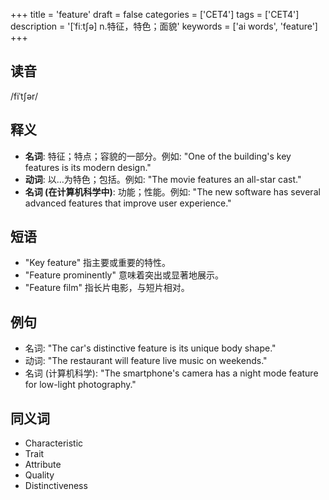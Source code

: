 +++
title = 'feature'
draft = false
categories = ['CET4']
tags = ['CET4']
description = '[ˈfiːt∫ə] n.特征，特色；面貌'
keywords = ['ai words', 'feature']
+++

## 读音
/fiˈtʃər/

## 释义
- **名词**: 特征；特点；容貌的一部分。例如: "One of the building's key features is its modern design."
- **动词**: 以…为特色；包括。例如: "The movie features an all-star cast."
- **名词 (在计算机科学中)**: 功能；性能。例如: "The new software has several advanced features that improve user experience."

## 短语
- "Key feature" 指主要或重要的特性。
- "Feature prominently" 意味着突出或显著地展示。
- "Feature film" 指长片电影，与短片相对。

## 例句
- 名词: "The car's distinctive feature is its unique body shape."
- 动词: "The restaurant will feature live music on weekends."
- 名词 (计算机科学): "The smartphone's camera has a night mode feature for low-light photography."

## 同义词
- Characteristic
- Trait
- Attribute
- Quality
- Distinctiveness
